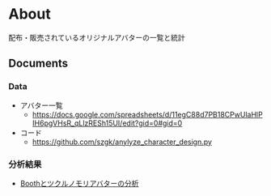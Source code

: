 # About

配布・販売されているオリジナルアバターの一覧と統計

## Documents

### Data
- アバター一覧
  - https://docs.google.com/spreadsheets/d/11egC88d7PB18CPwUlaHlPIH6pgVHsR_qLlzRESh15UI/edit?gid=0#gid=0
- コード
  - https://github.com/szgk/anylyze_character_design.py

### 分析結果
- [Boothとツクルノモリアバターの分析](https://github.com/szgk/3D_Avatar_Analysis/blob/main/docs/Booth%E3%81%A8%E3%83%84%E3%82%AF%E3%83%AB%E3%83%8E%E3%83%A2%E3%83%AA%E3%82%A2%E3%83%90%E3%82%BF%E3%83%BC%E3%81%AE%E5%88%86%E6%9E%90.md)
